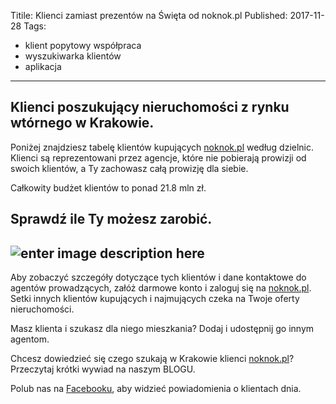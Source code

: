 ﻿Titile: Klienci zamiast prezentów na Święta od noknok.pl
Published: 2017-11-28
Tags:
- klient popytowy współpraca
- wyszukiwarka klientów
- aplikacja
---

Klienci poszukujący nieruchomości z rynku wtórnego w Krakowie.
--------------------------------------------------------------
   
Poniżej znajdziesz tabelę klientów kupujących [noknok.pl](https://noknok.pl/Home/?pk_campaign=blast&pk_kwd=20171127) według dzielnic.
Klienci są reprezentowani przez agencje, które nie pobierają prowizji od swoich klientów,  a Ty zachowasz całą prowizję dla siebie.

Całkowity budżet klientów to ponad 21.8 mln zł.

**Sprawdź ile Ty możesz zarobić.**
----------
![enter image description here](https://lh3.googleusercontent.com/-oA6X2dcDLN0/Wh0XEmIsbpI/AAAAAAAAAaM/xex0fhynERo7-Dl2B9B3C-0CDj1K0hjTgCLcBGAs/s700/tabela_Final_FINAL.jpg "tabela_Final_FINAL.jpg")
----------


Aby zobaczyć szczegóły dotyczące tych klientów i dane kontaktowe do agentów prowadzących, załóż darmowe konto i zaloguj się na [noknok.pl](https://noknok.pl/Home/?pk_campaign=blast&pk_kwd=20171127).
Setki innych klientów kupujących i najmujących czeka na Twoje oferty nieruchomości. 

Masz klienta i szukasz dla niego mieszkania? Dodaj i udostępnij go innym agentom. 

Chcesz dowiedzieć się czego szukają w Krakowie klienci [noknok.pl](https://noknok.pl/Home/?pk_campaign=blast&pk_kwd=20171127)? 
Przeczytaj krótki wywiad na naszym BLOGU.

Polub nas na [Facebooku](https://www.facebook.com/noknok.pl.mls/), aby widzieć powiadomienia o klientach dnia.
